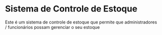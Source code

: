 # Sistema de Controle de Estoque

Este é um sistema de controle de estoque que permite que administradores / funcionários possam gerenciar o seu estoque
